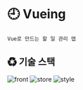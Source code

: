 # 🕘 Vueing

    Vue로 만드는 할 일 관리 앱

## ♻ 기술 스택

![front](https://img.shields.io/badge/Frontend-vue-green?style=for-the-badge)
![store](https://img.shields.io/badge/Store-vuex-darkgreen?style=for-the-badge)
![style](https://img.shields.io/badge/Style-Vuetify-blue?style=for-the-badge)

